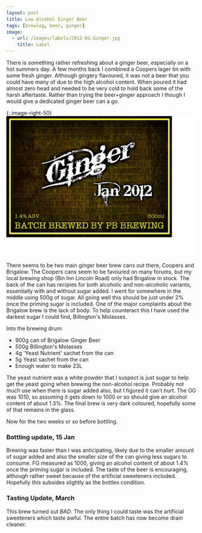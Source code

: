 ```yaml
---
layout: post
title: Low Alcohol Ginger Beer
tags: [brewlog, beer, ginger]
image: 
  - url: /images/labels/2012-01-Ginger.jpg
    title: Label
---
```


There is something rather refreshing about a ginger beer, especially on a hot summers day.  A few months back I combined a Coopers lager tin with some fresh ginger.  Although gingery flavoured, it was not a beer that you could have many of due to the high alcohol content.  When poured it had almost zero head and needed to be very cold to hold back some of the harsh aftertaste.  Rather than trying the beer+ginger approach I though I would give a dedicated ginger beer can a go.

{:.image-right-50}
![Label](/images/labels/2012-01-Ginger.jpg)

There seems to be two main ginger beer brew cans out there, Coopers and Brigalow.  The Coopers cans seem to be favoured on many forums, but my local brewing shop (Bin Inn Lincoln Road) only had Brigalow in stock.  The back of the can has recipies for both alcoholic and non-alcoholic variants, essentially with and without sugar added.  I went for somewhere in the middle using 500g of sugar.  All going well this should be just under 2% once the priming sugar is included.  One of the major complaints about the Brigalow brew is the lack of body.  To help counteract this I have used the darkest sugar I could find, Billington's Molasses.

Into the brewing drum:

- 900g can of Brigalow Ginger Beer
- 500g Billington's Molasses
- 4g 'Yeast Nutrient' sachet from the can
- 5g Yeast sachet from the can
- Enough water to make 23L

The yeast nutrient was a white powder that I suspect is just sugar to help get the yeast going when brewing the non-alcohol recipe.  Probably not much use when there is sugar added also, but I figured it can't hurt.  The OG was 1010, so assuming it gets down to 1000 or so should give an alcohol content of about 1.3%.  The final brew is very dark coloured, hopefully some of that remains in the glass.

Now for the two weeks or so before bottling.

### Bottling update, 15 Jan

Brewing was faster than I was anticipating, likely due to the smaller amount of sugar added and also the smaller size of the can giving less sugars to consume.  FG measured as 1000, giving an alcohol content of about 1.4% once the priming sugar is included.  The taste of the beer is encouraging, although rather sweet because of the artificial sweeteners included.  Hopefully this subsides slightly as the bottles condition.

### Tasting Update, March

This brew turned out *BAD*.  The only thing I could taste was the artificial sweeteners which taste awful.  The entire batch has now become drain cleaner.
